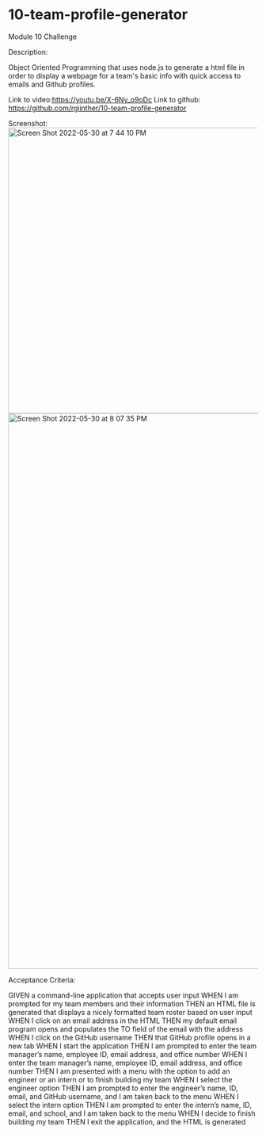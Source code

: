# 10-team-profile-generator
Module 10 Challenge

Description: 

Object Oriented Programming that  uses node.js to generate a html file in order to display a webpage for a team's basic info with quick access to emails and Github profiles. 

Link to video:https://youtu.be/X-6Ny_o9oDc
Link to github: https://github.com/rgiinther/10-team-profile-generator


Screenshot: 
<img width="576" alt="Screen Shot 2022-05-30 at 7 44 10 PM" src="https://user-images.githubusercontent.com/98620163/171071960-39700865-d2ba-4605-9dc2-7c35e6087e32.png">
<img width="1120" alt="Screen Shot 2022-05-30 at 8 07 35 PM" src="https://user-images.githubusercontent.com/98620163/171074659-09019cc2-b695-4cef-bcf3-341f99f2e11e.png">


Acceptance Criteria: 

GIVEN a command-line application that accepts user input
WHEN I am prompted for my team members and their information
THEN an HTML file is generated that displays a nicely formatted team roster based on user input
WHEN I click on an email address in the HTML
THEN my default email program opens and populates the TO field of the email with the address
WHEN I click on the GitHub username
THEN that GitHub profile opens in a new tab
WHEN I start the application
THEN I am prompted to enter the team manager’s name, employee ID, email address, and office number
WHEN I enter the team manager’s name, employee ID, email address, and office number
THEN I am presented with a menu with the option to add an engineer or an intern or to finish building my team
WHEN I select the engineer option
THEN I am prompted to enter the engineer’s name, ID, email, and GitHub username, and I am taken back to the menu
WHEN I select the intern option
THEN I am prompted to enter the intern’s name, ID, email, and school, and I am taken back to the menu
WHEN I decide to finish building my team
THEN I exit the application, and the HTML is generated
